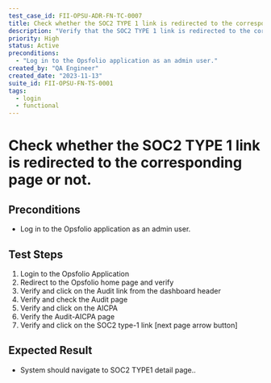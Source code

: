```yaml
---
test_case_id: FII-OPSU-ADR-FN-TC-0007
title: Check whether the SOC2 TYPE 1 link is redirected to the corresponding page or not.
description: "Verify that the SOC2 TYPE 1 link is redirected to the corresponding page or not."
priority: High
status: Active
preconditions: 
  - "Log in to the Opsfolio application as an admin user."
created_by: "QA Engineer"
created_date: "2023-11-13"
suite_id: FII-OPSU-FN-TS-0001
tags:
  - login
  - functional
---
```


# Check whether the SOC2 TYPE 1 link is redirected to the corresponding page or not.

## Preconditions

- Log in to the Opsfolio application as an admin user.

## Test Steps

1. Login to the Opsfolio Application
2. Redirect to the Opsfolio home page and verify
3. Verify and click on the Audit link from the dashboard header                                         
4. Verify and check the Audit page                
5. Verify and click on the AICPA                    
6. Verify the Audit-AICPA page                        
7. Verify and click on the SOC2 type-1 link [next page arrow button]

## Expected Result

- System should navigate to SOC2 TYPE1 detail page..

